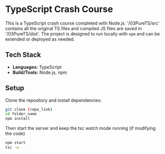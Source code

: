 # TypeScript Crash Course

This is a TypeScript crash course completed with Node.js. '/03PureTS/src' contains all the original TS files and compiled JS files are saved in '/03PureTS/dist'. The project is designed to run locally with `npm` and can be extended or deployed as needed.

## Tech Stack

- **Languages:** TypeScript
- **Build/Tools:** Node.js, npm

## Setup

Clone the repository and install dependencies:

```bash
git clone (repo_link)
cd folder_name
npm install
```

Then start the server and keep the tsc watch mode running (if modifying the code)
```bash
npm start
tsc -w
